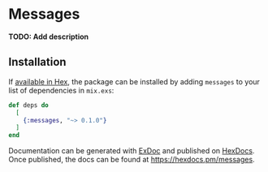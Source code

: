 # Messages

**TODO: Add description**

## Installation

If [available in Hex](https://hex.pm/docs/publish), the package can be installed
by adding `messages` to your list of dependencies in `mix.exs`:

```elixir
def deps do
  [
    {:messages, "~> 0.1.0"}
  ]
end
```

Documentation can be generated with [ExDoc](https://github.com/elixir-lang/ex_doc)
and published on [HexDocs](https://hexdocs.pm). Once published, the docs can
be found at <https://hexdocs.pm/messages>.

